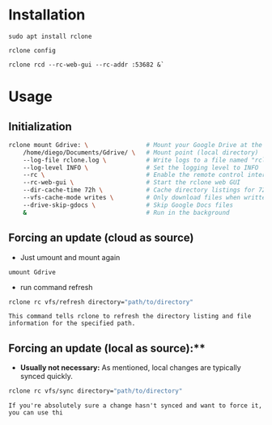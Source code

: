 # Installation
```sudo apt update
sudo apt install rclone
```

``` 
rclone config 
```

```
rclone rcd --rc-web-gui --rc-addr :53682 &`
```

# Usage

## Initialization
``` bash
rclone mount Gdrive: \                # Mount your Google Drive at the specified mount point
    /home/diego/Documents/Gdrive/ \   # Mount point (local directory)
    --log-file rclone.log \           # Write logs to a file named "rclone.log"
    --log-level INFO \                # Set the logging level to INFO
    --rc \                            # Enable the remote control interface
    --rc-web-gui \                    # Start the rclone web GUI 
    --dir-cache-time 72h \            # Cache directory listings for 72 hours
    --vfs-cache-mode writes \         # Only download files when written to
    --drive-skip-gdocs \              # Skip Google Docs files
    &                                 # Run in the background

```

## Forcing an update (cloud as source)
- Just umount and mount again
```
umount Gdrive
```

- run command refresh
``` bash
rclone rc vfs/refresh directory="path/to/directory"
```
	This command tells rclone to refresh the directory listing and file information for the specified path.

## Forcing an update (local as source):**

- **Usually not necessary:** As mentioned, local changes are typically synced quickly.
``` Bash
rclone rc vfs/sync directory="path/to/directory"
```
	If you're absolutely sure a change hasn't synced and want to force it, you can use thi 
